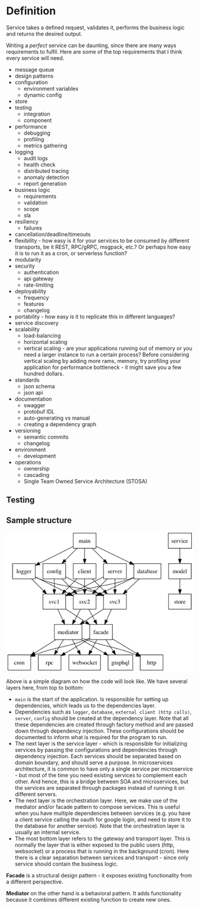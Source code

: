 # Definition

Service takes a defined request, validates it, performs the business logic and returns the desired output.

Writing a *perfect* service can be daunting, since there are many ways requirements to fulfil. Here are some of the top requirements that I think every service will need.

- message queue
- design patterns
- configuration
  - environment variables
  - dynamic config
- store
- testing
  - integration
  - component
- performance
  - debugging
  - profiling
  - metrics gathering
- logging
  - audit logs
  - health check
  - distributed tracing
  - anomaly detection
  - report generation
- business logic
  - requirements
  - validation
  - scope
  - sla
- resiliency
  - failures
- cancellation/deadline/timeouts
- flexibility - how easy is it for your services to be consumed by different transports, be it REST, RPC/gRPC, msgpack, etc.? Or perhaps how easy it is to run it as a cron, or serverless function?
- modularity
- security
  - authentication
  - api gateway
  - rate-limiting
- deployability
  - frequency
  - features 
  - changelog
- portability - how easy is it to replicate this in different languages?
- service discovery
- scalability
  - load-balancing
  - horizontal scaling
  - vertical scaling - are your applications running out of memory or you need a larger instance to run a certain process? Before considering vertical scaling by adding more rams, memory, try profiling your application for performance bottleneck - it might save you a few hundred dollars.
- standards
  - json schema
  - json api
- documentation
  - swagger
  - protobuf IDL
  - auto-generating vs manual
  - creating a dependency graph
- versioning
  - semantic commits
  - changelog
- environment
  - development
- operations
  - ownership
  - cascading
  - Single Team Owned Service Architecture (STOSA)

## Testing


## Sample structure

![structure](./assets/structure.png)

Above is a simple diagram on how the code will look like. We have several layers here, from top to bottom:


- `main` is the start of the application. Is responsible for setting up dependencies, which leads us to the dependencies layer.
- Dependencies such as `logger`, `database`, `external client (http calls)`, `server`, `config` should be created at the dependency layer. Note that all these dependencies are created through factory method and are passed down through dependency injection. These configurations should be documented to inform what is required for the program to run.
- The next layer is the service layer - which is responsible for initializing services by passing the configurations and dependencies through dependency injection. Each services should be separated based on domain boundary, and should serve a purpose. In microservices architecture, it is common to have only a single service per microservice - but most of the time you need existing services to complement each other. And hence, this is a bridge between SOA and microservices, but the services are separated through packages instead of running it on different servers.
- The next layer is the orchestration layer. Here, we make use of the mediator and/or facade pattern to compose services. This is useful when you have multiple dependencies between services (e.g. you have a client service calling the oauth for google login, and need to store it to the database for another service). Note that the orchestration layer is usually an internal service.
- The most bottom layer refers to the gateway and transport layer. This is normally the layer that is either exposed to the public users (http, websocket) or a process that is running in the background (cron). Here there is a clear separation between services and transport - since only service should contain the business logic.

__Facade__ is a structural design pattern - it exposes existing functionality from a different perspective. 

__Mediator__ on the other hand is a behavioral pattern. It adds functionality because it combines different existing function to create new ones.